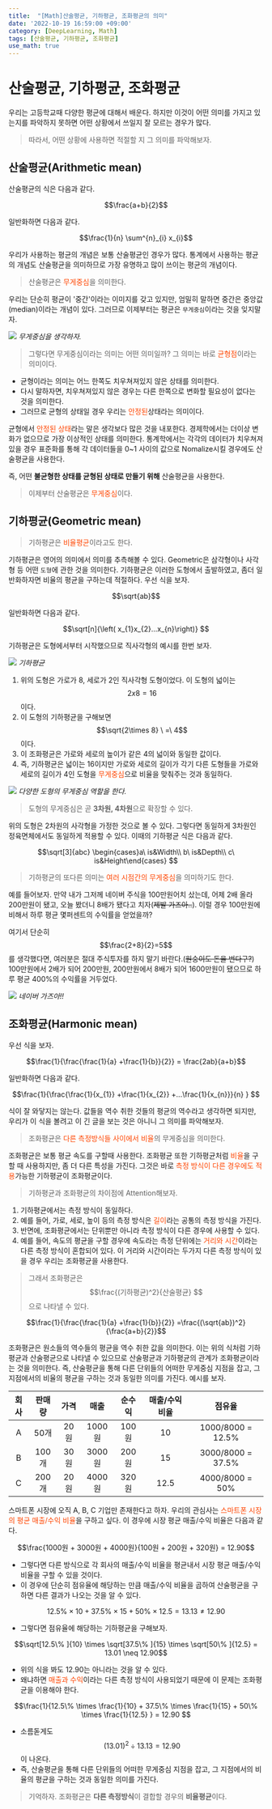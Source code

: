 ```yaml
---
title:  "[Math]산술평균, 기하평균, 조화평균의 의미"
date: '2022-10-19 16:59:00 +09:00'
category: [DeepLearning, Math]
tags: [산술평균, 기하평균, 조화평균]
use_math: true
---
```


# 산술평균, 기하평균, 조화평균
우리는 고등학교때 다양한 평균에 대해서 배운다. 하지만 이것이 어떤 의미를 가지고 있는지를 파악하지 못하면 어떤 상황에서 쓰일지 잘 모르는 경우가 많다. 

> 따라서, 어떤 상황에 사용하면 적절할 지 그 의미를 파악해보자.

## 산술평균(Arithmetic mean)
산술평균의 식은 다음과 같다.

$$\frac{a+b}{2}$$

일반화하면 다음과 같다.

$$\frac{1}{n} \sum^{n}_{i} x_{i}$$

우리가 사용하는 평균의 개념은 보통 산술평균인 경우가 많다. 통계에서 사용하는 평균의 개념도 산술평균을 의미하므로 가장 유명하고 많이 쓰이는 평균의 개념이다.

> 산술평균은 <font color='OrangeRed'>무게중심</font>을 의미한다.

우리는 단순히 평균이 '중간'이라는 이미지를 갖고 있지만, 엄밀히 말하면 중간은 중앙값(median)이라는 개념이 있다. 그러므로 이제부터는 평균은 `무게중심`이라는 것을 잊지말자.

![](/assets/img/2022-10-19/1.png)
*무게중심을 생각하자.*

> 그렇다면 무게중심이라는 의미는 어떤 의미일까? 그 의미는 바로 <font color='OrangeRed'>균형점</font>이라는 의미이다.

- 균형이라는 의미는 어느 한쪽도 치우쳐져있지 않은 상태를 의미한다.
- 다시 말하자면, 치우쳐져있지 않은 경우는 다른 한쪽으로 변화할 필요성이 없다는 것을 의미한다.
- 그러므로 균형의 상태일 경우 우리는 <font color='OrangeRed'>안정된</font>상태라는 의미이다.

균형에서 <font color='OrangeRed'>안정된 상태</font>라는 말은 생각보다 많은 것을 내포한다. 경제학에서는 더이상 변화가 없으므로 가장 이상적인 상태를 의미한다. 통계학에서는 각각의 데이터가 치우쳐져있을 경우 표준화를 통해 각 데이터들을 0~1 사이의 값으로 Nomalize시킬 경우에도 산술평균을 사용한다.


즉, 어떤 **불균형한 상태를 균형된 상태로 만들기 위해** 산술평균을 사용한다.

> 이제부터 산술평균은 <font color='OrangeRed'>무게중심</font>이다. 

## 기하평균(Geometric mean)

> 기하평균은 <font color='OrangeRed'>비율평균</font>이라고도 한다.

기하평균은 영어의 의미에서 의미를 추측해볼 수 있다. Geometric은 삼각형이나 사각형 등 어떤 `도형`에 관한 것을 의미한다. 기하평균은 이러한 도형에서 출발하였고, 좀더 일반화하자면 비율의 평균을 구하는데 적절하다. 우선 식을 보자.

$$\sqrt{ab}$$

일반화하면 다음과 같다.

$$\sqrt[n]{\left( x_{1}x_{2}...x_{n}\right)} $$

기하평균은 도형에서부터 시작했으므로 직사각형의 예시를 한번 보자.

![](/assets/img/2022-10-19/2.gif)
*기하평균*

1. 위의 도형은 가로가 8, 세로가 2인 직사각형 도형이었다. 이 도형의 넓이는 $$2x8 = 16$$이다.
2. 이 도형의 기하평균을 구해보면 $$\sqrt{2\times 8} \  =\  4$$이다.
3. 이 조화평균은 가로와 세로의 높이가 같은 4의 넓이와 동일한 값이다.
4. 즉, 기하평균은 넓이는 16이지만 가로와 세로의 길이가 각기 다른 도형들을 가로와 세로의 길이가 4인 도형을 <font color='OrangeRed'>무게중심</font>으로 비율을 맞춰주는 것과 동일하다.

![](/assets/img/2022-10-19/4.png)
*다양한 도형의 무게중심 역할을 한다.*

> 도형의 무게중심은 곧 **3차원, 4차원**으로 확장할 수 있다.

위의 도형은 2차원의 사각형을 가정한 것으로 볼 수 있다. 그렇다면 동일하게 3차원인 정육면체에서도 동일하게 적용할 수 있다. 이때의 기하평균 식은 다음과 같다.

$$\sqrt[3]{abc} \begin{cases}a\  is&Width\\ b\  is&Depth\\ c\  is&Height\end{cases} $$

> 기하평균의 또다른 의미는 <font color='OrangeRed'>여러 시점간의 무게중심</font>을 의미하기도 한다.

예를 들어보자. 만약 내가 그저께 네이버 주식을 100만원어치 샀는데, 어제 2배 올라 200만원이 됐고, 오늘 봤더니 8배가 됐다고 치자(~~제발 가즈아..~~). 이럴 경우 100만원에 비해서 하루 평균 몇퍼센트의 수익률을 얻었을까?


여기서 단순히 $$\frac{2+8}{2}=5$$를 생각했다면, 여러분은 절대 주식투자를 하지 말기 바란다.(~~원숭이도 돈을 번다구?~~) 100만원에서 2배가 되어 200만원, 200만원에서 8배가 되어 1600만원이 됐으므로 하루 평균 400%의 수익률을 거두었다.

![](/assets/img/2022-10-19/3.png)
*네이버 가즈아!!*

## 조화평균(Harmonic mean)
우선 식을 보자.

$$\frac{1}{\frac{\frac{1}{a} +\frac{1}{b}}{2}} = \frac{2ab}{a+b}$$

일반화하면 다음과 같다.

$$\frac{1}{\frac{\frac{1}{x_{1}} +\frac{1}{x_{2}} +...\frac{1}{x_{n}}}{n} } $$

식이 잘 와닿지는 않는다. 값들을 역수 취한 것들의 평균의 역수라고 생각하면 되지만, 우리가 이 식을 볼려고 이 긴 글을 보는 것은 아니니 그 의미를 파악해보자.

> 조화평균은 <font color='OrangeRed'>다른 측정방식들 사이에서 비율</font>의 무게중심을 의미한다.

조화평균은 보통 평균 속도를 구할때 사용한다. 조화평균 또한 기하평균처럼 <font color='OrangeRed'>비율</font>을 구할 때 사용하지만, 좀 더 다른 특성을 가진다. 그것은 바로 <font color='OrangeRed'>측정 방식이 다른 경우에도 적용</font>가능한 기하평균이 조화평균이다.

> 기하평균과 조화평균의 차이점에 Attention해보자.

1. 기하평균에서는 측정 방식이 동일하다.
2. 예를 들어, 가로, 세로, 높이 등의 측정 방식은 <font color='OrangeRed'>길이</font>라는 공통의 측정 방식을 가진다.
3. 반면에, 조화평균에서는 단위뿐만 아니라 측정 방식이 다른 경우에 사용할 수 있다.
4. 예를 들어, 속도의 평균을 구할 경우에 속도라는 측정 단위에는 <font color='OrangeRed'>거리와 시간</font>이라는 다른 측정 방식이 혼합되어 있다. 이 거리와 시간이라는 두가지 다른 측정 방식이 있을 경우 우리는 조화평균을 사용한다.

> 그래서 조화평균은 $$\frac{(기하평균)^2}{산술평균} $$으로 나타낼 수 있다.

$$\frac{1}{\frac{\frac{1}{a} +\frac{1}{b}}{2}} =\frac{(\sqrt{ab})^2}{\frac{a+b}{2}}$$

조화평균은 원소들의 역수들의 평균을 역수 취한 값을 의미한다. 이는 위의 식처럼 기하평균과 산술평균으로 나타낼 수 있으므로 산술평균과 기하평균의 관계가 조화평균이라는 것을 의미한다. 즉, 산술평균을 통해 다른 단위들의 어떠한 무게중심 지점을 잡고, 그 지점에서의 비율의 평균을 구하는 것과 동일한 의미를 가진다. 예시를 보자.


| 회사 | 판매량 | 가격 | 매출 | 순수익 | 매출/수익 비율 | 점유율 |
| :---: | :---: | :---: | :---: | :---: | :---: | :---: |
| A | 50개 | 20원 | 1000원 | 100원 | 10 | 1000/8000 = 12.5% |
| B | 100개 | 30원 | 3000원 | 200원 | 15 | 3000/8000 = 37.5%|
| C | 200개 | 20원 | 4000원 | 320원 | 12.5 | 4000/8000 = 50%|

스마트폰 시장에 오직 A, B, C 기업만 존재한다고 하자. 우리의 관심사는 <font color='OrangeRed'>스마트폰 시장의 평균 매출/수익 비율</font>을 구하고 싶다. 이 경우에 시장 평균 매출/수익 비율은 다음과 같다.

$$\frac{1000원 + 3000원 + 4000원}{100원 + 200원 + 320원} = 12.90$$

-  그렇다면 다른 방식으로 각 회사의 매출/수익 비율을 평균내서 시장 평균 매출/수익 비율을 구할 수 있을 것이다.
- 이 경우에 단순히 점유율에 해당하는 만큼 매출/수익 비율을 곱하여 산술평균을 구하면 다른 결과가 나오는 것을 알 수 있다.

$$ 12.5\% \times 10 + 37.5\% \times 15 + 50\% \times 12.5 = 13.13 \neq 12.90$$

- 그렇다면 점유율에 해당하는 기하평균을 구해보자.

$$\sqrt[12.5\% ]{10} \times \sqrt[37.5\% ]{15} \times \sqrt[50\% ]{12.5} = 13.01 \neq 12.90$$

- 위의 식을 봐도 12.90는 아니라는 것을 알 수 있다.
- 왜냐하면 <font color='OrangeRed'>매출과 수익</font>이라는 다른 측정 방식이 사용되었기 때문에 이 문제는 조화평균을 이용해야 한다.

$$\frac{1}{12.5\% \times \frac{1}{10} + 37.5\% \times \frac{1}{15} + 50\% \times \frac{1}{12.5} } = 12.90 $$

- 소름돋게도 $$(13.01)^2 \div 13.13 = 12.90$$이 나온다.
- 즉, 산술평균을 통해 다른 단위들의 어떠한 무게중심 지점을 잡고, 그 지점에서의 비율의 평균을 구하는 것과 동일한 의미를 가진다.

> 기억하자. 조화평균은 **다른 측정방식**이 결합할 경우의 **비율평균**이다.
